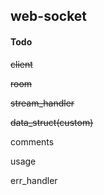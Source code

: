 ## web-socket

#### Todo

~~client~~

~~room~~

~~stream_handler~~

~~data_struct(custom)~~

comments

usage

err_handler
